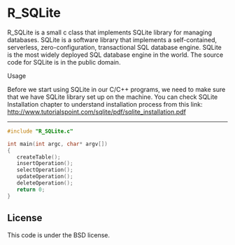 R_SQLite
=================

R_SQLite is a small c class that implements SQLite library for managing databases.
SQLite is a software library that implements a self-contained, serverless, zero-configuration, transactional SQL database engine. SQLite is the most widely deployed SQL database engine in the world. The source code for SQLite is in the public domain.

Usage

Before we start using SQLite in our C/C++ programs, we need to make sure that we have SQLite library set up on the machine. You can check SQLite Installation chapter to understand installation process from this link:
http://www.tutorialspoint.com/sqlite/pdf/sqlite_installation.pdf

-------------
```C
#include "R_SQLite.c"

int main(int argc, char* argv[])
{
   createTable();
   insertOperation();
   selectOperation();
   updateOperation();
   deleteOperation();
   return 0;
}
```

License
--------

This code is under the BSD license.
